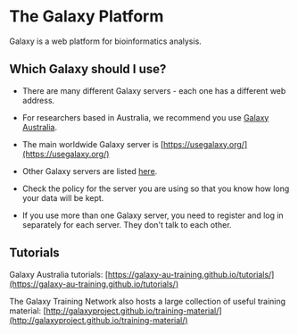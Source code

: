 # The Galaxy Platform  

<!-- ![Galaxy logo](media/galaxy_logo.png) -->


Galaxy is a web platform for bioinformatics analysis.

## Which Galaxy should I use?

- There are many different Galaxy servers - each one has a different web address.

- For researchers based in Australia, we recommend you use [Galaxy Australia](https://usegalaxy.org.au).

- The main worldwide Galaxy server is [https://usegalaxy.org/](https://usegalaxy.org/)

- Other Galaxy servers are listed [here](https://galaxyproject.org/public-galaxy-servers/).

- Check the policy for the server you are using so that you know how long your data will be kept.

- If you use more than one Galaxy server, you need to register and log in separately for each server. They don't talk to each other.

## Tutorials

Galaxy Australia tutorials:
[https://galaxy-au-training.github.io/tutorials/](https://galaxy-au-training.github.io/tutorials/)


The Galaxy Training Network also hosts a large collection of useful training material:
[http://galaxyproject.github.io/training-material/](http://galaxyproject.github.io/training-material/)
